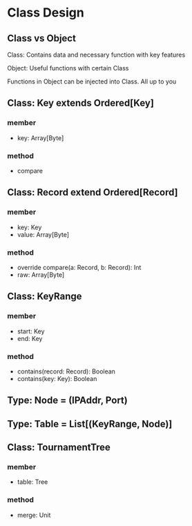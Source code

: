 # Class Design
## Class vs Object
Class: Contains data and necessary function with key features

Object: Useful functions with certain Class

Functions in Object can be injected into Class. All up to you
## Class: Key extends Ordered[Key]
### member
+ key: Array[Byte]
### method
+ compare
## Class: Record extend Ordered[Record]
### member
+ key: Key
+ value: Array[Byte]
### method
+ override compare(a: Record, b: Record): Int
+ raw: Array[Byte]

## Class: KeyRange
### member
+ start: Key
+ end: Key
### method
+ contains(record: Record): Boolean
+ contains(key: Key): Boolean
## Type: Node = (IPAddr, Port)
## Type: Table = List[(KeyRange, Node)]
## Class: TournamentTree
### member
+ table: Tree
### method
+ merge: Unit